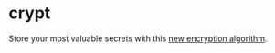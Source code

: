 # crypt

Store your most valuable secrets with this [new encryption algorithm](http://chall.2019.redpwn.net:8005/).
